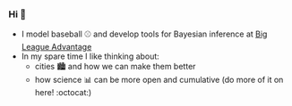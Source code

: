 ### Hi 👋

- I model baseball ⚾ and develop tools for Bayesian inference at [Big League Advantage](https://bigleagueadvantage.com)
- In my spare time I like thinking about:
    - cities 🏙️ and how we can make them better
    - how science 📊 can be more open and cumulative (do more of it on here! :octocat:)

<!--
**brendancooley/brendancooley** is a ✨ _special_ ✨ repository because its `README.md` (this file) appears on your GitHub profile.

Here are some ideas to get you started:

- 🔭 I’m currently working on ...
- 🌱 I’m currently learning ...
- 👯 I’m looking to collaborate on ...
- 🤔 I’m looking for help with ...
- 💬 Ask me about ...
- 📫 How to reach me: ...
- 😄 Pronouns: ...
- ⚡ Fun fact: ...
-->
